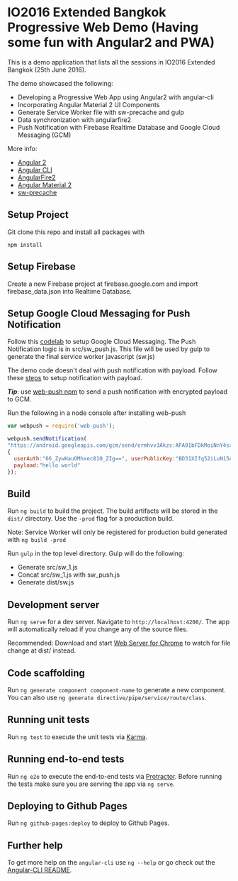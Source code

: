 # IO2016 Extended Bangkok Progressive Web Demo (Having some fun with Angular2 and PWA)

This is a demo application that lists all the sessions in IO2016 Extended Bangkok (25th June 2016).

The demo showcased the following: 

- Developing a Progressive Web App using Angular2 with angular-cli
- Incorporating Angular Material 2 UI Components
- Generate Service Worker file with sw-precache and gulp
- Data synchronization with angularfire2
- Push Notification with Firebase Realtime Database and Google Cloud Messaging (GCM)

More info:

- [Angular 2](https://angular.io/)
- [Angular CLI](https://github.com/angular/angular-cli)
- [AngularFire2](https://github.com/angular/angularfire2)
- [Angular Material 2](https://github.com/angular/material2)
- [sw-precache](https://github.com/GoogleChrome/sw-precache)

## Setup Project

Git clone this repo and install all packages with

```
npm install
```

## Setup Firebase

Create a new Firebase project at firebase.google.com and import firebase_data.json into Realtime Database.

## Setup Google Cloud Messaging for Push Notification

Follow this [codelab](https://developers.google.com/web/fundamentals/getting-started/push-notifications/?hl=en) to setup Google Cloud Messaging. The Push Notification logic is in src/sw_push.js. This file will be used by gulp to generate the final service worker javascript (sw.js)

The demo code doesn't deal with push notification with payload. Follow these [steps](https://developers.google.com/web/updates/2016/03/web-push-encryption?hl=en) to setup notification with payload. 

***Tip***: use [web-push npm](https://www.npmjs.com/package/web-push) to send a push notification with encrypted payload to GCM.

Run the following in a node console after installing web-push

```javascript
var webpush = require('web-push');

webpush.sendNotification(
"https://android.googleapis.com/gcm/send/ermhvv3Akzs:APA91bFDkMoiNnY4sxj5YI1EBLAErtXGH2xzsCtk0NJaVzeDPURqdEzLRx11rB5HYIvDDvD8xhcNNxIk_5KKcia97BVfZHDYRzAKmOGnz9Wmblck9wpDEMBTHonKgHak2ya50Y1YusId", 
{
  userAuth:"66_ZywHauOMhxec81O_ZIg==", userPublicKey:"BD31XIfq52iLuN15AjijRqwi7V61c9_UcFoyz_moMiwQqM7crR77X-uHWjBDpmNx24DcPFnuUnQvd3JcqfeUzsU=", 
  payload:"hello world"
});
```

## Build

Run `ng build` to build the project. The build artifacts will be stored in the `dist/` directory. Use the `-prod` flag for a production build.

Note: Service Worker will only be registered for production build generated with `ng build -prod`

Run `gulp` in the top level directory. Gulp will do the following: 

* Generate src/sw_1.js 
* Concat src/sw_1.js with sw_push.js
* Generate dist/sw.js 

## Development server
Run `ng serve` for a dev server. Navigate to `http://localhost:4200/`. The app will automatically reload if you change any of the source files.

Recommended: Download and start [Web Server for Chrome](https://chrome.google.com/webstore/detail/web-server-for-chrome/ofhbbkphhbklhfoeikjpcbhemlocgigb?hl=en) to watch for file change at dist/ instead.

## Code scaffolding

Run `ng generate component component-name` to generate a new component. You can also use `ng generate directive/pipe/service/route/class`.

## Running unit tests

Run `ng test` to execute the unit tests via [Karma](https://karma-runner.github.io).

## Running end-to-end tests

Run `ng e2e` to execute the end-to-end tests via [Protractor](http://www.protractortest.org/). 
Before running the tests make sure you are serving the app via `ng serve`.

## Deploying to Github Pages

Run `ng github-pages:deploy` to deploy to Github Pages.

## Further help

To get more help on the `angular-cli` use `ng --help` or go check out the [Angular-CLI README](https://github.com/angular/angular-cli/blob/master/README.md).
